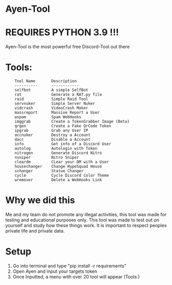 # Ayen-Tool

# REQUIRES PYTHON 3.9 !!!
Ayen-Tool is the most powerful free Discord-Tool out there


# Tools:
        Tool Name       Description
        ----------      ------------
        selfbot         A simple SelfBot
        rat             Generate a RAT.py file
        raid            Simple Raid Tool
        servnuker       Simple Server Nuker
        vidcrash        VideoCrash Maker
        massreport      Massive Report a User
        wspam           Spam WebHooks
        imggrab         Create a TokenGrabber Image (Beta)
        qrgen           Create a Fake QrCode Token
        ipgrab          Grab any User IP
        accnuker        Destroy a Account
        dacc            Disable a Account
        info            Get info of a Discord User
        autolog         Autologin with Token
        nitrogen        Generate Discord Nitro
        nsniper         Nitro Sniper
        cleardm         CLear your DM with a User
        housechanger    Change HypeSquad House
        schanger        Statue Changer
        cycle           Cycle Discord Color Theme
        wremover        Delete a WebHooks Link
        
# Why we did this

Me and my team do not promote any illegal activities, this tool was made for testing and educational purposes only.
This tool was made to test out on yourself and study how these things work.
It is important to respect peoples private life and private data.

# Setup

1. Go into terminal and type "pip install -r requirements"
2. Open Ayen and input your targets token
3. Once Inputted, a menu with over 20 tool will appear (Tools:)
